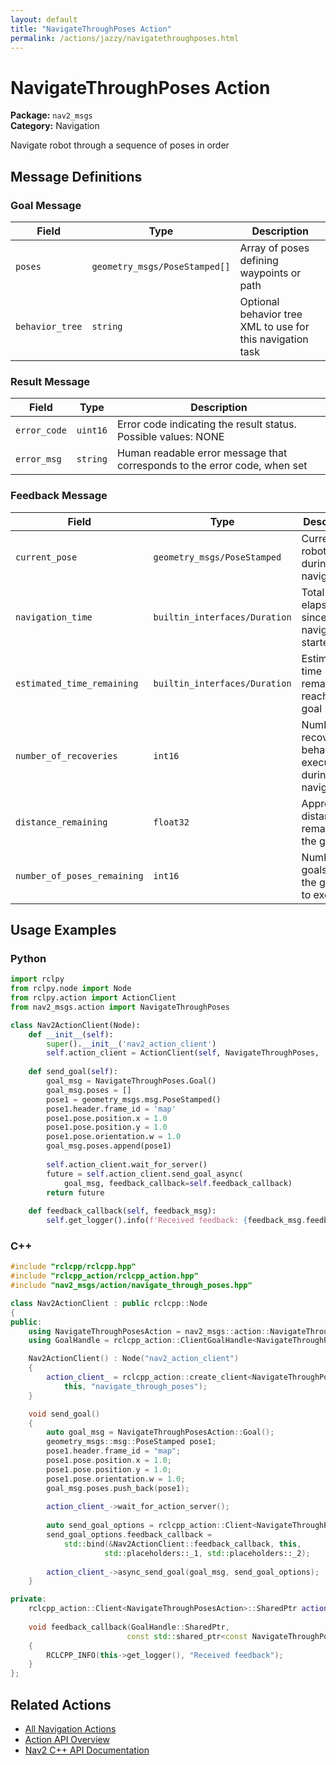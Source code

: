 ```yaml
---
layout: default
title: "NavigateThroughPoses Action"
permalink: /actions/jazzy/navigatethroughposes.html
---
```


# NavigateThroughPoses Action

**Package:** `nav2_msgs`  
**Category:** Navigation

Navigate robot through a sequence of poses in order

## Message Definitions

### Goal Message

| Field | Type | Description |
|-------|------|-------------|
| `poses` | `geometry_msgs/PoseStamped[]` | Array of poses defining waypoints or path |
| `behavior_tree` | `string` | Optional behavior tree XML to use for this navigation task |


### Result Message

| Field | Type | Description |
|-------|------|-------------|
| `error_code` | `uint16` | Error code indicating the result status. Possible values: NONE|
| `error_msg` | `string` | Human readable error message that corresponds to the error code, when set|


### Feedback Message

| Field | Type | Description |
|-------|------|-------------|
| `current_pose` | `geometry_msgs/PoseStamped` | Current robot pose during navigation |
| `navigation_time` | `builtin_interfaces/Duration` | Total time elapsed since navigation started |
| `estimated_time_remaining` | `builtin_interfaces/Duration` | Estimated time remaining to reach the goal |
| `number_of_recoveries` | `int16` | Number of recovery behaviors executed during navigation |
| `distance_remaining` | `float32` | Approximate distance remaining to the goal |
| `number_of_poses_remaining` | `int16` | Number of goals left in the goal set to execute|



## Usage Examples

### Python

```python
import rclpy
from rclpy.node import Node
from rclpy.action import ActionClient
from nav2_msgs.action import NavigateThroughPoses

class Nav2ActionClient(Node):
    def __init__(self):
        super().__init__('nav2_action_client')
        self.action_client = ActionClient(self, NavigateThroughPoses, 'navigate_through_poses')
        
    def send_goal(self):
        goal_msg = NavigateThroughPoses.Goal()
        goal_msg.poses = []
        pose1 = geometry_msgs.msg.PoseStamped()
        pose1.header.frame_id = 'map'
        pose1.pose.position.x = 1.0
        pose1.pose.position.y = 1.0
        pose1.pose.orientation.w = 1.0
        goal_msg.poses.append(pose1)
        
        self.action_client.wait_for_server()
        future = self.action_client.send_goal_async(
            goal_msg, feedback_callback=self.feedback_callback)
        return future
        
    def feedback_callback(self, feedback_msg):
        self.get_logger().info(f'Received feedback: {feedback_msg.feedback}')
```

### C++

```cpp
#include "rclcpp/rclcpp.hpp"
#include "rclcpp_action/rclcpp_action.hpp"
#include "nav2_msgs/action/navigate_through_poses.hpp"

class Nav2ActionClient : public rclcpp::Node
{
public:
    using NavigateThroughPosesAction = nav2_msgs::action::NavigateThroughPoses;
    using GoalHandle = rclcpp_action::ClientGoalHandle<NavigateThroughPosesAction>;

    Nav2ActionClient() : Node("nav2_action_client")
    {
        action_client_ = rclcpp_action::create_client<NavigateThroughPosesAction>(
            this, "navigate_through_poses");
    }

    void send_goal()
    {
        auto goal_msg = NavigateThroughPosesAction::Goal();
        geometry_msgs::msg::PoseStamped pose1;
        pose1.header.frame_id = "map";
        pose1.pose.position.x = 1.0;
        pose1.pose.position.y = 1.0;
        pose1.pose.orientation.w = 1.0;
        goal_msg.poses.push_back(pose1);
        
        action_client_->wait_for_action_server();
        
        auto send_goal_options = rclcpp_action::Client<NavigateThroughPosesAction>::SendGoalOptions();
        send_goal_options.feedback_callback = 
            std::bind(&Nav2ActionClient::feedback_callback, this, 
                     std::placeholders::_1, std::placeholders::_2);
        
        action_client_->async_send_goal(goal_msg, send_goal_options);
    }

private:
    rclcpp_action::Client<NavigateThroughPosesAction>::SharedPtr action_client_;
    
    void feedback_callback(GoalHandle::SharedPtr, 
                          const std::shared_ptr<const NavigateThroughPosesAction::Feedback> feedback)
    {
        RCLCPP_INFO(this->get_logger(), "Received feedback");
    }
};
```

## Related Actions

- [All Navigation Actions](/jazzy/actions/index.html#navigation)
- [Action API Overview](/jazzy/actions/index.html)
- [Nav2 C++ API Documentation](/jazzy/html/index.html)
